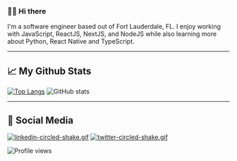 ### 👋🏿 Hi there

I'm a software engineer based out of Fort Lauderdale, FL. I enjoy working with JavaScript, ReactJS, NextJS, and NodeJS while also learning more about Python, React Native and TypeScript.

--- 

## 📈 My Github Stats
[![Top Langs](https://github-readme-stats.vercel.app/api/top-langs/?username=juniordugue)](https://github.com/anuraghazra/github-readme-stats) ![GitHub stats](https://github-readme-stats.vercel.app/api?username=juniordugue&show_icons=true)

--- 

## 📲 Social Media
[![linkedin-circled-shake.gif](https://s8.gifyu.com/images/linkedin-circled-shake.gif)](https://www.linkedin.com/in/junior-dugue/)
[![twitter-circled-shake.gif](https://s8.gifyu.com/images/twitter-circled-shake.gif)](https://twitter.com/realnamejr)


![Profile views](https://gpvc.arturio.dev/juniordugue)




<!--
**JuniorDugue/JuniorDugue** is a ✨ _special_ ✨ repository because its `README.md` (this file) appears on your GitHub profile.
Here are some ideas to get you started:

- 🔭 I’m currently working on ...
- 🌱 I’m currently learning ...
- 👯 I’m looking to collaborate on ...
- 🤔 I’m looking for help with ...
- 💬 Ask me about ...
- 📫 How to reach me: ...
- 😄 Pronouns: ...
- ⚡ Fun fact: ...
-->
